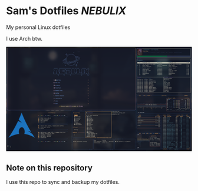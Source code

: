 # Sam's Dotfiles ***NEBULIX***

My personal Linux dotfiles

I use Arch btw.

![Nebulix](wallpapers/capture1.png)

## Note on this repository

I use this repo to sync and backup my dotfiles.
